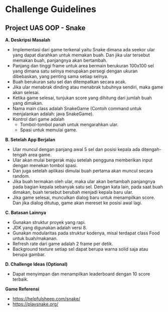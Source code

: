 # Challenge Guidelines

## Project UAS OOP - Snake

**A. Deskripsi Masalah**
- Implementasi dari game terkenal yaitu Snake dimana ada seekor ular yang dapat diarahkan untuk memakan buah. Dan jika ular tersebut memakan buah, panjangnya akan bertambah.
- Panjang dan tinggi frame untuk area bermain berukuran 100x100 sel yang dimana satu selnya merupakan persegi dengan ukuran dibebaskan, yang penting sama setiap selnya.
- Buah berukuran satu sel dan ditempatkan secara acak.
- Jika ular menabrak dinding atau menabrak tubuhnya sendiri, maka game akan selesai.
- Ketika game selesai, tunjukan score yang dihitung dari jumlah buah yang dimakan.
- Nama main class adalah SnakeGame (Contoh command untuk menjalankan adalah: java SnakeGame).
- Kontrol dari game adalah
    - Tombol-tombol panah untuk mengarahkan ular.
    - Spasi untuk memulai game.

**B. Setelah App Berjalan**
- Ular muncul dengan panjang awal 5 sel dan posisi kepala ada ditengah-tengah area game.
- Ular akan mulai bergerak maju setelah pengguna memberikan input dengan menekan tombol spasi.
- Dan juga setelah aplikasi dimulai buah pertama akan muncul secara random.
- Jika buah termakan oleh ular, maka ular akan bertambah panjangnya pada bagian kepala sebanyak satu sel. Dengan kata lain, pada saat buah dimakan, buah tersebut berubah menjadi kepala baru ular.
- Jika game selesai, munculkan dialog baru untuk menampilkan score. Dan jika dialog ditutup, game akan mereset ke posisi awal lagi.

**C. Batasan Lainnya**
- Gunakan struktur proyek yang rapi.
- JDK yang digunakan adalah versi 8.
- Gunakan modularitas pada struktur kodenya, misal terdapat class Food untuk buah/makanan.
- Refresh rate dari game adalah 2 frame per detik.
- Background texture setiap sel dapat berupa warna solid saja atau berupa gambar.

**D. Challenge Ideas (Optional)**
- Dapat menyimpan dan menampilkan leaderboard dengan 10 score terbaik.

**Game Referensi**
- https://helpfulsheep.com/snake/
- https://playsnake.org/